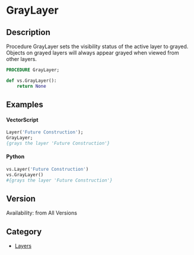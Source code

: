 # GrayLayer

## Description
Procedure GrayLayer sets the visibility status of the active layer to grayed. Objects on grayed layers will always appear grayed when viewed from other layers.

```pascal
PROCEDURE GrayLayer;
```

```python
def vs.GrayLayer():
    return None
```

## Examples
#### VectorScript ####
```pascal
Layer('Future Construction');
GrayLayer;
{grays the layer 'Future Construction'}
```
#### Python ####
```python
vs.Layer('Future Construction')
vs.GrayLayer()
#{grays the layer 'Future Construction'}
```

## Version
Availability: from All Versions

## Category
* [Layers](../Categories/Layers.md)
